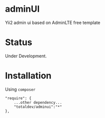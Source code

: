 adminUI
=======
Yii2 admin ui based on AdminLTE free template

Status
=======
Under Development.

Installation
=======

Using ```composer```

```
"require": {
	...other dependency...	
	"totaldev/adminui":"*"
},
```
